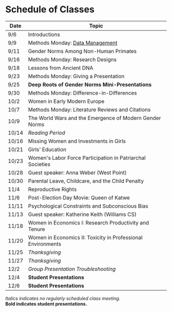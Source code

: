 # Schedule of Classes


|  Date  |  Topic  |
| ------------ | ------- |
| 9/6 | Introductions |
| 9/9 | Methods Monday:  [Data Management](ECON-460-MM1-handout.pdf) |
| 9/11 | Gender Norms Among Non-Human Primates |
| 9/16 | Methods Monday:  Research Designs |
| 9/18 | Lessons from Ancient DNA |
| 9/23 | Methods Monday:  Giving a Presentation |
| 9/25 | **Deep Roots of Gender Norms Mini-Presentations** |
| 9/30 | Methods Monday:  Difference-in-Differences |
| 10/2 | Women in Early Modern Europe | 
| 10/7 | Methods Monday:  Literature Reviews and Citations |
| 10/9 | The World Wars and the Emergence of Modern Gender Norms  |
| 10/14 | _Reading Period_ |
| 10/16 | Missing Women and Investments in Girls |
| 10/21 | Girls' Education |
| 10/23 | Women's Labor Force Participation in Patriarchal Societies |
| 10/28 | Guest speaker:  Anna Weber (West Point) |
| 10/30 | Parental Leave, Childcare, and the Child Penalty |
| 11/4 | Reproductive Rights |
| 11/6 | Post-Election Day Movie:  Queen of Katwe |
| 11/11 | Psychological Constraints and Subconscious Bias  |
| 11/13 | Guest speaker:  Katherine Keith (Williams CS) |
| 11/18 | Women in Economics I: Research Productivity and Tenure  |
| 11/20 | Women in Economics II: Toxicity in Professional Environments  |
| 11/25 | _Thanksgiving_ |
| 11/27 | _Thanksgiving_ |
| 12/2 | _Group Presentation Troubleshooting_ |
| 12/4 | **Student Presentations** |
| 12/6 | **Student Presentations** |

_Italics indicates no regularly scheduled class meeting._  
**Bold indicates student presentations.**
